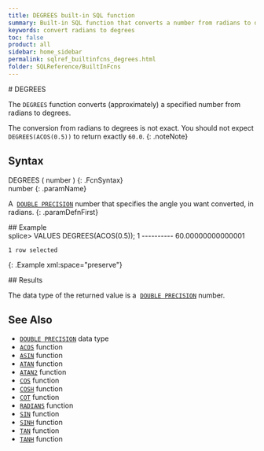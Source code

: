 ```yaml
---
title: DEGREES built-in SQL function
summary: Built-in SQL function that converts a number from radians to degrees
keywords: convert radians to degrees
toc: false
product: all
sidebar: home_sidebar
permalink: sqlref_builtinfcns_degrees.html
folder: SQLReference/BuiltInFcns
---
```

<section>
<div class="TopicContent" data-swiftype-index="true" markdown="1">
# DEGREES

The `DEGREES` function converts (approximately) a specified number from
radians to degrees.

The conversion from radians to degrees is not exact. You should not
expect `DEGREES(ACOS(0.5))` to return exactly `60.0`.
{: .noteNote}

## Syntax

<div class="fcnWrapperWide" markdown="1">
    DEGREES ( number )
{: .FcnSyntax}

</div>
<div class="paramList" markdown="1">
number
{: .paramName}

A &nbsp;[`DOUBLE PRECISION`](sqlref_datatypes_doubleprecision.html) number
that specifies the angle you want converted, in radians.
{: .paramDefnFirst}

</div>
## Example

<div class="preWrapper" markdown="1">
    splice> VALUES DEGREES(ACOS(0.5));
    1
    ----------
    60.00000000000001
    
    1 row selected
{: .Example xml:space="preserve"}

</div>
## Results

The data type of the returned value is a &nbsp;[`DOUBLE
PRECISION`](sqlref_datatypes_doubleprecision.html) number.

## See Also

* [`DOUBLE PRECISION`](sqlref_datatypes_doubleprecision.html) data type
* [`ACOS`](sqlref_builtinfcns_acos.html) function
* [`ASIN`](sqlref_builtinfcns_asin.html) function
* [`ATAN`](sqlref_builtinfcns_atan.html) function
* [`ATAN2`](sqlref_builtinfcns_atan2.html) function
* [`COS`](sqlref_builtinfcns_cos.html) function
* [`COSH`](sqlref_builtinfcns_cosh.html) function
* [`COT`](sqlref_builtinfcns_cot.html) function
* [`RADIANS`](sqlref_builtinfcns_radians.html) function
* [`SIN`](sqlref_builtinfcns_sin.html) function
* [`SINH`](sqlref_builtinfcns_sinh.html) function
* [`TAN`](sqlref_builtinfcns_tan.html) function
* [`TANH`](sqlref_builtinfcns_tanh.html) function

</div>
</section>


